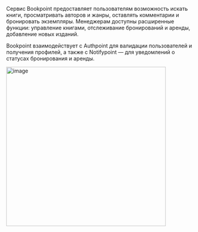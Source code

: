 Сервис Bookpoint предоставляет пользователям возможность искать книги, просматривать авторов и жанры, оставлять комментарии и бронировать экземпляры. Менеджерам доступны расширенные функции: управление книгами, отслеживание бронирований и аренды, добавление новых изданий.

Bookpoint взаимодействует с Authpoint для валидации пользователей и получения профилей, а также с Notifypoint — для уведомлений о статусах бронирования и аренды.

<img width="425" alt="image" src="https://github.com/user-attachments/assets/5e804b3a-05f6-46f5-9c53-39a98d7bf26f" />
